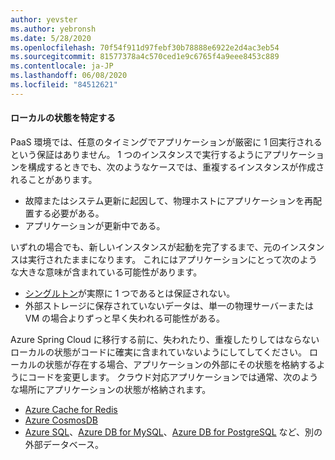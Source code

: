 ```yaml
---
author: yevster
ms.author: yebronsh
ms.date: 5/28/2020
ms.openlocfilehash: 70f54f911d97febf30b78888e6922e2d4ac3eb54
ms.sourcegitcommit: 81577378a4c570ced1e9c6765f4a9eee8453c889
ms.contentlocale: ja-JP
ms.lasthandoff: 06/08/2020
ms.locfileid: "84512621"
---
```

#### <a name="identify-local-state"></a>ローカルの状態を特定する

PaaS 環境では、任意のタイミングでアプリケーションが厳密に 1 回実行されるという保証はありません。 1 つのインスタンスで実行するようにアプリケーションを構成するときでも、次のようなケースでは、重複するインスタンスが作成されることがあります。

* 故障またはシステム更新に起因して、物理ホストにアプリケーションを再配置する必要がある。
* アプリケーションが更新中である。

いずれの場合でも、新しいインスタンスが起動を完了するまで、元のインスタンスは実行されたままになります。 これにはアプリケーションにとって次のような大きな意味が含まれている可能性があります。

* [シングルトン](https://en.wikipedia.org/wiki/Singleton_pattern)が実際に 1 つであるとは保証されない。
* 外部ストレージに保存されていないデータは、単一の物理サーバーまたは VM の場合よりずっと早く失われる可能性がある。

Azure Spring Cloud に移行する前に、失われたり、重複したりしてはならないローカルの状態がコードに確実に含まれていないようにしてしてください。 ローカルの状態が存在する場合、アプリケーションの外部にその状態を格納するようにコードを変更します。 クラウド対応アプリケーションでは通常、次のような場所にアプリケーションの状態が格納されます。

* [Azure Cache for Redis](/azure/azure-cache-for-redis/cache-java-get-started)
* [Azure CosmosDB](/azure/cosmos-db/create-sql-api-java)
* [Azure SQL](/azure/azure-sql/azure-sql-iaas-vs-paas-what-is-overview)、[Azure DB for MySQL](/azure/mysql/overview)、[Azure DB for PostgreSQL](/azure/postgresql/overview) など、別の外部データベース。
